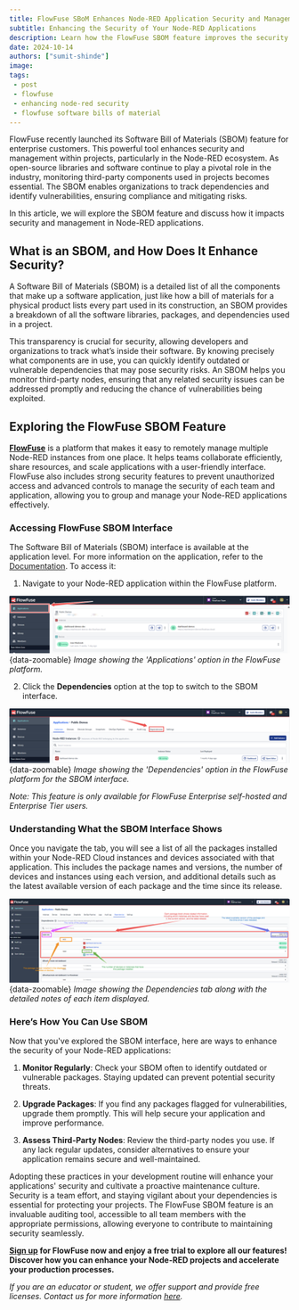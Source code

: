 ```yaml
---
title: FlowFuse SBoM Enhances Node-RED Application Security and Management
subtitle: Enhancing the Security of Your Node-RED Applications
description: Learn how the FlowFuse SBOM feature improves the security and management of Node-RED applications by tracking dependencies and identifying vulnerabilities.
date: 2024-10-14
authors: ["sumit-shinde"]
image: 
tags:
 - post
 - flowfuse
 - enhancing node-red security
 - flowfuse software bills of material
---
```


FlowFuse recently launched its Software Bill of Materials (SBOM) feature for enterprise customers. This powerful tool enhances security and management within projects, particularly in the Node-RED ecosystem. As open-source libraries and software continue to play a pivotal role in the industry, monitoring third-party components used in projects becomes essential. The SBOM enables organizations to track dependencies and identify vulnerabilities, ensuring compliance and mitigating risks.

<!--more-->

In this article, we will explore the SBOM feature and discuss how it impacts security and management in Node-RED applications.

## What is an SBOM, and How Does It Enhance Security?

A Software Bill of Materials (SBOM) is a detailed list of all the components that make up a software application, just like how a bill of materials for a physical product lists every part used in its construction, an SBOM provides a breakdown of all the software libraries, packages, and dependencies used in a project.

This transparency is crucial for security, allowing developers and organizations to track what’s inside their software. By knowing precisely what components are in use, you can quickly identify outdated or vulnerable dependencies that may pose security risks. An SBOM helps you monitor third-party nodes, ensuring that any related security issues can be addressed promptly and reducing the chance of vulnerabilities being exploited.

## Exploring the FlowFuse SBOM Feature

**[FlowFuse](/)** is a platform that makes it easy to remotely manage multiple Node-RED instances from one place. It helps teams collaborate efficiently, share resources, and scale applications with a user-friendly interface. FlowFuse also includes strong security features to prevent unauthorized access and advanced controls to manage the security of each team and application, allowing you to group and manage your Node-RED applications effectively.

### Accessing FlowFuse SBOM Interface

The Software Bill of Materials (SBOM) interface is available at the application level. For more information on the application, refer to the [Documentation](https://flowfuse.com/docs/user/concepts/#application). To access it:

1. Navigate to your Node-RED application within the FlowFuse platform.

![Image showing the 'Applications' option in the FlowFuse platform](./images/applications-options-in-the-ff.png){data-zoomable}
_Image showing the 'Applications' option in the FlowFuse platform._

2. Click the **Dependencies** option at the top to switch to the SBOM interface.

![Image showing the 'Dependencies' option in the FlowFuse platform for the SBOM interface.](./images/dependencies-tab-option.png){data-zoomable}
_Image showing the 'Dependencies' option in the FlowFuse platform for the SBOM interface._

*Note: This feature is only available for FlowFuse Enterprise self-hosted and Enterprise Tier users.*

### Understanding What the SBOM Interface Shows

Once you navigate the tab, you will see a list of all the packages installed within your Node-RED Cloud instances and devices associated with that application. This includes the package names and versions, the number of devices and instances using each version, and additional details such as the latest available version of each package and the time since its release.

![Image showing the Dependencies tab along with the detailed notes of each item displayed.](./images/the-dependency-tab-info.png){data-zoomable}
_Image showing the Dependencies tab along with the detailed notes of each item displayed._

### Here’s How You Can Use SBOM

Now that you've explored the SBOM interface, here are ways to enhance the security of your Node-RED applications:

1. **Monitor Regularly**: Check your SBOM often to identify outdated or vulnerable packages. Staying updated can prevent potential security threats.

2. **Upgrade Packages**: If you find any packages flagged for vulnerabilities, upgrade them promptly. This will help secure your application and improve performance.

3. **Assess Third-Party Nodes**: Review the third-party nodes you use. If any lack regular updates, consider alternatives to ensure your application remains secure and well-maintained.

Adopting these practices in your development routine will enhance your applications' security and cultivate a proactive maintenance culture. Security is a team effort, and staying vigilant about your dependencies is essential for protecting your projects. The FlowFuse SBOM feature is an invaluable auditing tool, accessible to all team members with the appropriate permissions, allowing everyone to contribute to maintaining security seamlessly.

**[Sign up](https://app.flowfuse.com/) for FlowFuse now and enjoy a free trial to explore all our features! Discover how you can enhance your Node-RED projects and accelerate your production processes.**

*If you are an educator or student, we offer support and provide free licenses. Contact us for more information [here](/education/).*
